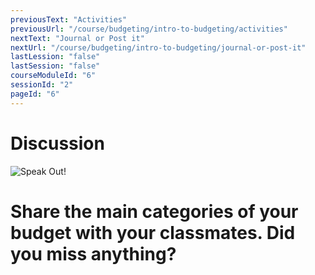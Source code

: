 ```yaml
---
previousText: "Activities"
previousUrl: "/course/budgeting/intro-to-budgeting/activities"
nextText: "Journal or Post it"
nextUrl: "/course/budgeting/intro-to-budgeting/journal-or-post-it"
lastLession: "false"
lastSession: "false"
courseModuleId: "6"
sessionId: "2"
pageId: "6"
---
```



# Discussion

![Speak Out!](/assets/img/lets-talk-about-it.png)

# Share the main categories of your budget with your classmates. Did you miss anything? 